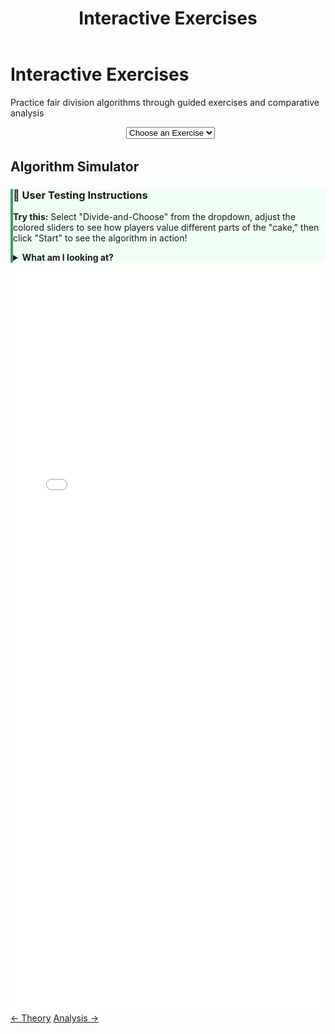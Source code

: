 ﻿---
layout: default
title: Interactive Exercises
permalink: /exercises/
---

<div class="page-header">
  <h1 class="page-title">Interactive Exercises</h1>
  <p class="page-description">Practice fair division algorithms through guided exercises and comparative analysis</p>
</div>


<div style="display: flex; gap: 1rem; align-items: center; flex-wrap: wrap; justify-content: center; margin-bottom: 2rem;">
  <div>
    <label for="exercise-list" style="font-weight: 500; margin-right: 0.5rem;"></label>
      <select id="exercise-list" class="algorithm-dropdown">
        <option value="">Choose an Exercise</option>
      </select>
  </div>
</div>

<div class="content-block" id="exercise-panel" style="display: none;">
  <div style="text-align: center; margin-bottom: 2rem;">
    <h2 id="exercise-title">Exercise Title</h2>
    <div style="display: flex; justify-content: center; gap: 1rem; margin-top: 1rem;">
      <span id="exercise-difficulty" class="meta-badge"></span>
      <span id="exercise-time" class="meta-badge"></span>
    </div>
  </div>

  <div id="exercise-description" style="font-size: 1.1rem; margin-bottom: 2rem; text-align: center;"></div>

  <div id="exercise-objectives" style="margin-bottom: 2rem;"></div>

  <div id="exercise-instructions" style="background: #f8f9fa; padding: 1.5rem; border-radius: 8px; margin-bottom: 2rem;"></div>

  <h3 style="text-align: center">Try it out below!</h3>
</div>

<div class="content-block demo-section">
  <div class="demo-header">
    <h2>Algorithm Simulator</h2>
  </div>

  <div class="content-block" style="background: #f0fff4; border-left: 4px solid #38a169;">
      <h3>🎯 User Testing Instructions</h3>
      <p><strong>Try this:</strong> Select "Divide-and-Choose" from the dropdown, adjust the colored sliders to see how players value different parts of the "cake," then click "Start" to see the algorithm in action!</p>
      <details>
        <summary><strong>What am I looking at?</strong></summary>
        <ul>
          <li><strong>Colored regions:</strong> Different parts of a resource (imagine cake flavors)</li>
          <li><strong>Player values:</strong> How much each person values each part (adjustable on right)</li>
          <li><strong>Cut line:</strong> Where to divide the resource</li>
          <li><strong>Goal:</strong> Create a division both players think is fair</li>
        </ul>
      </details>
  </div>

  <!-- Demo Interface Container -->
  <div class="unified-demo-container">
    <iframe 
      src="{{ '/assets/demos/unified/index.html' | relative_url }}" 
      width="100%" 
      height="1200" 
      frameborder="0"
      style="display: block; border: none;">
      <p>Your browser does not support iframes. <a href="{{ '/assets/demos/unified/index.html' | relative_url }}">View the demo directly</a>.</p>
    </iframe>
  </div>

</div>

<footer class="algorithm-navigation">
  <a href="{{ '/theory/' | relative_url }}" class="nav-button secondary">← Theory</a>
  <a href="{{ '/analysis/' | relative_url }}" class="nav-button primary">Analysis →</a>
</footer>

<script src="{{ '/assets/exercises/exercises.js' | relative_url }}"></script>